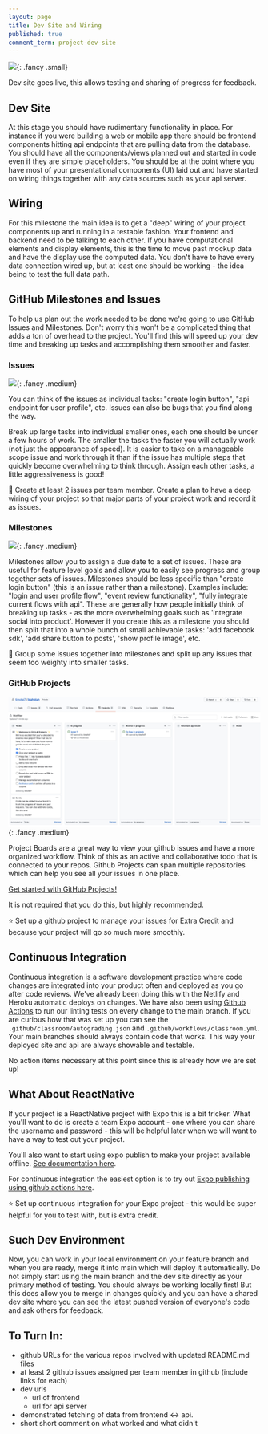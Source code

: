 ```yaml
---
layout: page
title: Dev Site and Wiring
published: true
comment_term: project-dev-site
---
```




![](http://i.giphy.com/IU9JNuUSmxZTy.gif){: .fancy .small}


Dev site goes live, this allows testing and sharing of progress for feedback.

## Dev Site

At this stage you should have rudimentary functionality in place. For instance if you were building a web or mobile app there should be frontend components hitting api endpoints that are pulling data from the database. You should have all the components/views planned out and started in code even if they are simple placeholders. You should be at the point where you have most of your presentational components (UI) laid out and have started on wiring things together with any data sources such as your api server.

## Wiring

For this milestone the main idea is to get a "deep" wiring of your project components up and running in a testable fashion.  Your frontend and backend need to be talking to each other.  If you have computational elements and display elements, this is the time to move past mockup data and have the display use the computed data.  You don't have to have every data connection wired up, but at least one should be working - the idea being to test the full data path.

## GitHub Milestones and Issues

To help us plan out the work needed to be done we're going to use GitHub Issues and Milestones.  Don't worry this won't be a complicated thing that adds a ton of overhead to the project. You'll find this will speed up your dev time and breaking up tasks and accomplishing them smoother and faster.

### Issues

![](img/issuesviews.jpg){: .fancy .medium}

You can think of the issues as individual tasks: "create login button",  "api endpoint for user profile", etc.  Issues can also be bugs that you find along the way.

Break up large tasks into individual smaller ones, each one should be under a few hours of work. The smaller the tasks the faster you will actually work (not just the appearance of speed).  It is easier to take on a manageable scope issue and work through it than if the issue has multiple steps that quickly become overwhelming to think through.  Assign each other tasks, a little aggressiveness is good!

🚀 Create at least 2 issues per team member.  Create a plan to have a deep wiring of your project so that major parts of your project work and record it as issues.


### Milestones

![](img/milestonesview.jpg){: .fancy .medium}

Milestones allow you to assign a due date to a set of issues.  These are useful for feature level goals and allow you to easily see progress and group together sets of issues.  Milestones should be less specific than "create login button" (this is an issue rather than a milestone). Examples include: "login and user profile flow",  "event review functionality", "fully integrate current flows with api".  These are generally how people initially think of breaking up tasks - as the more overwhelming goals such as 'integrate social into product'.  However if you create this as a milestone you should then split that into a whole bunch of small achievable tasks: 'add facebook sdk', 'add share button to posts',  'show profile image', etc.

🚀 Group some issues together into milestones and split up any issues that seem too weighty into smaller tasks. 

### GitHub Projects

![](img/gh-projects.jpg){: .fancy .medium}

Project Boards are a great way to view your github issues and have a more organized workflow.  Think of this as an active and collaborative todo that is connected to your repos.  Github Projects can span multiple repositories which can help you see all your issues in one place.  

[Get started with GitHub Projects!](https://docs.github.com/en/github/managing-your-work-on-github/about-project-boards)

It is not required that you do this, but highly recommended.

⭐ Set up a github project to manage your issues for Extra Credit and because your project will go so much more smoothly. 

## Continuous Integration

Continuous integration is a software development practice where code changes are integrated into your product often and deployed as you go after code reviews.  We've already been doing this with the Netlify and Heroku automatic deploys on changes.  We have also been using [Github Actions](https://docs.github.com/en/actions/quickstart) to run our linting tests on every change to the main branch.  If you are curious how that was set up you can see the `.github/classroom/autograding.json` and `.github/workflows/classroom.yml`.  Your main branches should always contain code that works.  This way your deployed site and api are always showable and testable.

No action items necessary at this point since this is already how we are set up!

## What About ReactNative

If your project is a ReactNative project with Expo this is a bit tricker.  What you'll want to do is create a team Expo account - one where you can share the username and password - this will be helpful later when we will want to have a way to test out your project.

You'll also want to start using expo publish to make your project available offline.  [See documentation here](https://docs.expo.io/workflow/publishing/).

For continuous integration the easiest option is to try out [Expo publishing using github actions here](https://github.com/marketplace/actions/expo-github-action).

⭐ Set up continuous integration for your Expo project - this would be super helpful for you to test with, but is extra credit.

## Such Dev Environment

Now, you can work in your local environment on your feature branch and when you are ready, merge it into main which will deploy it automatically. Do not simply start using the main branch and the dev site directly as your primary method of testing.  You should always be working locally first! But this does allow you to merge in changes quickly and you can have a shared dev site where you can see the latest pushed version of everyone's code and ask others for feedback.

## To Turn In:

* github URLs for the various repos involved with updated README.md files
* at least 2 github issues assigned per team member in github (include links for each)
* dev urls
  * url of frontend
  * url for api server
* demonstrated fetching of data from frontend ↔️ api.
* short short comment on what worked and what didn't
